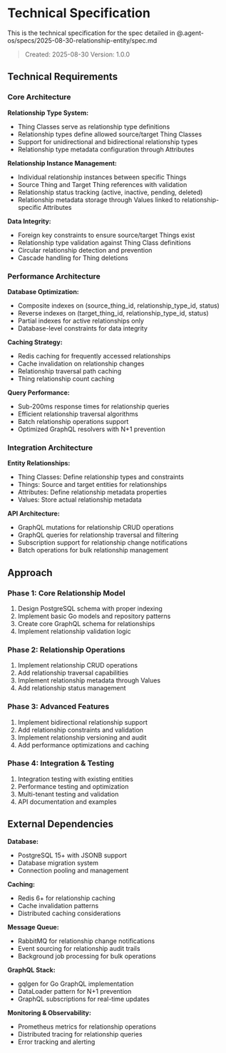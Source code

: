 # Technical Specification

This is the technical specification for the spec detailed in @.agent-os/specs/2025-08-30-relationship-entity/spec.md

> Created: 2025-08-30
> Version: 1.0.0

## Technical Requirements

### Core Architecture

**Relationship Type System:**
- Thing Classes serve as relationship type definitions
- Relationship types define allowed source/target Thing Classes
- Support for unidirectional and bidirectional relationship types
- Relationship type metadata configuration through Attributes

**Relationship Instance Management:**
- Individual relationship instances between specific Things
- Source Thing and Target Thing references with validation
- Relationship status tracking (active, inactive, pending, deleted)
- Relationship metadata storage through Values linked to relationship-specific Attributes

**Data Integrity:**
- Foreign key constraints to ensure source/target Things exist
- Relationship type validation against Thing Class definitions
- Circular relationship detection and prevention
- Cascade handling for Thing deletions

### Performance Architecture

**Database Optimization:**
- Composite indexes on (source_thing_id, relationship_type_id, status)
- Reverse indexes on (target_thing_id, relationship_type_id, status)
- Partial indexes for active relationships only
- Database-level constraints for data integrity

**Caching Strategy:**
- Redis caching for frequently accessed relationships
- Cache invalidation on relationship changes
- Relationship traversal path caching
- Thing relationship count caching

**Query Performance:**
- Sub-200ms response times for relationship queries
- Efficient relationship traversal algorithms
- Batch relationship operations support
- Optimized GraphQL resolvers with N+1 prevention

### Integration Architecture

**Entity Relationships:**
- Thing Classes: Define relationship types and constraints
- Things: Source and target entities for relationships
- Attributes: Define relationship metadata properties
- Values: Store actual relationship metadata

**API Architecture:**
- GraphQL mutations for relationship CRUD operations
- GraphQL queries for relationship traversal and filtering
- Subscription support for relationship change notifications
- Batch operations for bulk relationship management

## Approach

### Phase 1: Core Relationship Model
1. Design PostgreSQL schema with proper indexing
2. Implement basic Go models and repository patterns
3. Create core GraphQL schema for relationships
4. Implement relationship validation logic

### Phase 2: Relationship Operations
1. Implement relationship CRUD operations
2. Add relationship traversal capabilities
3. Implement relationship metadata through Values
4. Add relationship status management

### Phase 3: Advanced Features
1. Implement bidirectional relationship support
2. Add relationship constraints and validation
3. Implement relationship versioning and audit
4. Add performance optimizations and caching

### Phase 4: Integration & Testing
1. Integration testing with existing entities
2. Performance testing and optimization
3. Multi-tenant testing and validation
4. API documentation and examples

## External Dependencies

**Database:**
- PostgreSQL 15+ with JSONB support
- Database migration system
- Connection pooling and management

**Caching:**
- Redis 6+ for relationship caching
- Cache invalidation patterns
- Distributed caching considerations

**Message Queue:**
- RabbitMQ for relationship change notifications
- Event sourcing for relationship audit trails
- Background job processing for bulk operations

**GraphQL Stack:**
- gqlgen for Go GraphQL implementation
- DataLoader pattern for N+1 prevention
- GraphQL subscriptions for real-time updates

**Monitoring & Observability:**
- Prometheus metrics for relationship operations
- Distributed tracing for relationship queries
- Error tracking and alerting